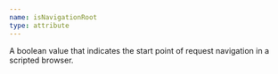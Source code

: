 ```yaml
---
name: isNavigationRoot
type: attribute
---
```


A boolean value that indicates the start point of request navigation in a scripted browser.